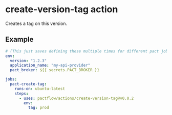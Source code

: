 # create-version-tag action

Creates a tag on this version.

## Example

```yaml
# (This just saves defining these multiple times for different pact jobs)
env:
  version: "1.2.3"
  application_name: "my-api-provider"
  pact_broker: ${{ secrets.PACT_BROKER }}

jobs:
  pact-create-tag:
    runs-on: ubuntu-latest
    steps:
      - uses: pactflow/actions/create-version-tag@v0.0.2
        env:
          tag: prod
```

